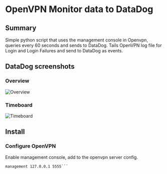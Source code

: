 # OpenVPN Monitor data to DataDog

## Summary
Simple python script that uses the management console in Openvpn, queries 
every 60 seconds and sends to DataDog.  Tails OpenVPN log file for Login
and Login Failures and send to DataDog as events.

## DataDog screenshots
### Overview
![Overview](https://github.com/jakobant/wasy-openvpn/raw/master/datadog/DataDogOpenvpnOverview.png)
### Timeboard
![Timeboard](https://github.com/jakobant/wasy-openvpn/raw/master/datadog/DataDogOpenvpnTimeboard.png)

## Install


### Configure OpenVPN
Enable management console, add to the openvpn server config.
```shell
management 127.0.0.1 5555```